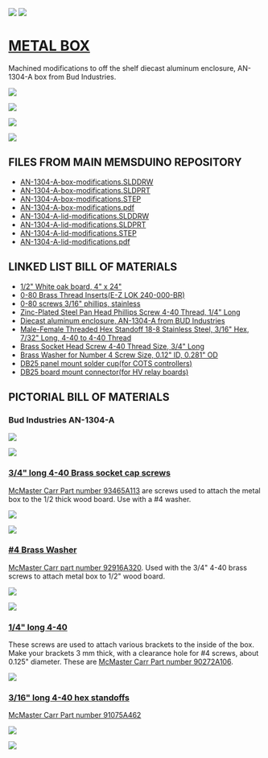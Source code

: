 ![](https://raw.githubusercontent.com/lafefspietz/MEMSduino/refs/heads/main/metal-box/images/qrcode.png)
![](https://raw.githubusercontent.com/lafefspietz/MEMSduino/refs/heads/main/metal-box/images/qrcode-page.png)

# [METAL BOX](https://github.com/lafefspietz/MEMSduino/tree/main/metal-box)

Machined modifications to off the shelf diecast aluminum enclosure, AN-1304-A box from Bud Industries.

[![](https://raw.githubusercontent.com/lafefspietz/MEMSduino/refs/heads/main/metal-box/images/bud-box-raw.png)](https://www.digikey.com/en/products/detail/bud-industries/AN-1304-A/5804538)

![](https://raw.githubusercontent.com/lafefspietz/MEMSduino/refs/heads/main/metal-box/images/raw-bud-box-drawing.png)

[![](https://raw.githubusercontent.com/lafefspietz/MEMSduino/refs/heads/main/metal-box/images/metal-box.png)](https://github.com/lafefspietz/MEMSduino/raw/refs/heads/main/AN-1304-A-box-modifications.pdf)

[![](https://raw.githubusercontent.com/lafefspietz/MEMSduino/refs/heads/main/metal-box/images/metal-box-lid.png)](https://github.com/lafefspietz/MEMSduino/raw/refs/heads/main/AN-1304-A-lid-modifications.pdf)

## FILES FROM MAIN MEMSDUINO REPOSITORY

 - [AN-1304-A-box-modifications.SLDDRW](https://github.com/lafefspietz/MEMSduino/raw/refs/heads/main/AN-1304-A-box-modifications.SLDDRW)
 - [AN-1304-A-box-modifications.SLDPRT](https://github.com/lafefspietz/MEMSduino/raw/refs/heads/main/AN-1304-A-box-modifications.SLDPRT)
 - [AN-1304-A-box-modifications.STEP](https://github.com/lafefspietz/MEMSduino/raw/refs/heads/main/AN-1304-A-box-modifications.STEP)
 - [AN-1304-A-box-modifications.pdf](https://github.com/lafefspietz/MEMSduino/raw/refs/heads/main/AN-1304-A-box-modifications.pdf)
 - [AN-1304-A-lid-modifications.SLDDRW](https://github.com/lafefspietz/MEMSduino/raw/refs/heads/main/AN-1304-A-lid-modifications.SLDDRW)
 - [AN-1304-A-lid-modifications.SLDPRT](https://github.com/lafefspietz/MEMSduino/raw/refs/heads/main/AN-1304-A-lid-modifications.SLDPRT)
 - [AN-1304-A-lid-modifications.STEP](https://github.com/lafefspietz/MEMSduino/raw/refs/heads/main/AN-1304-A-lid-modifications.STEP)
 - [AN-1304-A-lid-modifications.pdf](https://github.com/lafefspietz/MEMSduino/raw/refs/heads/main/AN-1304-A-lid-modifications.pdf)

## LINKED LIST BILL OF MATERIALS

 - [1/2" White oak board, 4" x 24"](https://ocoochhardwoods.com/detail/?i=124wo)
 - [0-80 Brass Thread Inserts(E-Z LOK 240-000-BR)](https://www.amazon.com/Z-LOK-Threaded-Insert-Plastic/dp/B08QJJDCW1/)
 - [0-80 screws  3/16" phillips, stainless](https://www.amazon.com/Machine-Screws-Phillips-Stainless-Steel/dp/B07X8NTTB9/)
 - [Zinc-Plated Steel Pan Head Phillips Screw 4-40 Thread, 1/4" Long](https://www.mcmaster.com/90272A106/)
 - [Diecast aluminum enclosure, AN-1304-A from BUD Industries](https://www.digikey.com/en/products/detail/bud-industries/AN-1304-A/5804538)
 - [Male-Female Threaded Hex Standoff 18-8 Stainless Steel, 3/16" Hex, 7/32" Long, 4-40 to 4-40 Thread](https://www.mcmaster.com/91075A462/)
 - [Brass Socket Head Screw 4-40 Thread Size, 3/4" Long](https://www.mcmaster.com/93465A113/ )
 - [Brass Washer for Number 4 Screw Size, 0.12" ID, 0.281" OD](https://www.mcmaster.com/92916A320/)
 - [DB25 panel mount solder cup(for COTS controllers)](https://www.digikey.com/en/products/detail/norcomp-inc/171-025-103L001/858135)
 - [DB25 board mount connector(for HV relay boards)](https://www.digikey.com/en/products/detail/assmann-wsw-components/A-DF-25-PP-Z/1241794)

## PICTORIAL BILL OF MATERIALS

### Bud Industries AN-1304-A

![](https://raw.githubusercontent.com/lafefspietz/MEMSduino/refs/heads/main/metal-box/images/bud-box-raw.png)

![](https://raw.githubusercontent.com/lafefspietz/MEMSduino/refs/heads/main/metal-box/images/bud-box-raw-drawing.png)

### [3/4" long 4-40 Brass socket cap screws](https://www.mcmaster.com/93465A113/)

[McMaster Carr Part number 93465A113](https://www.mcmaster.com/93465A113/) are screws used to attach the metal box to the 1/2 thick wood board. Use with a #4 washer.

[![](https://raw.githubusercontent.com/lafefspietz/MEMSduino/refs/heads/main/metal-box/images/4-40-brass-long-screw.png)](https://www.mcmaster.com/93465A113/)

[![](https://raw.githubusercontent.com/lafefspietz/MEMSduino/refs/heads/main/metal-box/images/4-40-brass-long-screw-drawing.png)](https://www.mcmaster.com/93465A113/)

### [#4 Brass Washer](https://www.mcmaster.com/92916A320/)

[McMaster Carr part number 92916A320](https://www.mcmaster.com/92916A320/). Used with the 3/4" 4-40 brass screws to attach metal box to 1/2" wood board.

[![](https://raw.githubusercontent.com/lafefspietz/MEMSduino/refs/heads/main/metal-box/images/number4-washer.png)](https://www.mcmaster.com/92916A320/)

[![](https://raw.githubusercontent.com/lafefspietz/MEMSduino/refs/heads/main/metal-box/images/number4-washer-drawing.png)](https://www.mcmaster.com/92916A320/)

### [1/4" long 4-40](https://www.mcmaster.com/90272A106/)

These screws are used to attach various brackets to the inside of the box.  Make your brackets 3 mm thick, with a clearance hole for #4 screws, about 0.125" diameter.  These are [McMaster Carr Part number 90272A106](https://www.mcmaster.com/90272A106/).

[![](https://raw.githubusercontent.com/lafefspietz/MEMSduino/refs/heads/main/metal-box/images/4-40-phillips-screws.png)](https://www.mcmaster.com/90272A106/)


### [3/16" long 4-40 hex standoffs](https://www.mcmaster.com/91075A462/)

[McMaster Carr Part number 91075A462](https://www.mcmaster.com/91075A462/)

[![](https://raw.githubusercontent.com/lafefspietz/MEMSduino/refs/heads/main/metal-box/images/4-40-standoffs-photo.png)](https://www.mcmaster.com/91075A462/)

[![](https://raw.githubusercontent.com/lafefspietz/MEMSduino/refs/heads/main/metal-box/images/4-40-standoffs-drawing.png)](https://www.mcmaster.com/91075A462/)
